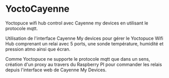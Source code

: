 # YoctoCayenne
Yoctopuce wifi hub control avec Cayenne my devices en utilisant le protocole mqtt.

Utilisation de l'interface Cayenne My devices pour gérer le Yoctopuce Wifi Hub comprenant un relai avec 5 ports, une sonde température, humidité et pression atmo ainsi que écran.

Comme Yoctopuce ne supporte le protocole mqtt que dans un sens, création d'un proxy au travers du Raspberry PI pour commander les relais depuis l'interface web de Cayenne My Devices.
